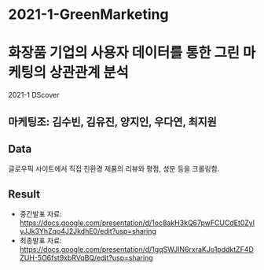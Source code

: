 # 2021-1-GreenMarketing

# 화장품 기업의 사용자 데이터를 통한 그린 마케팅의 상관관계 분석
2021-1 DScover

## 마케팅조: 김수빈, 김유진, 양지인, 우다연, 최지원

## Data
글로우픽 사이트에서 직접 친환경 제품의 리뷰와 평점, 성분 등을 크롤링함.

## Result

+ 중간발표 자료: https://docs.google.com/presentation/d/1oc8akH3kQ67pwFCUCdEt0ZylyJJk3YhZqo4J2JkdhE0/edit?usp=sharing
+ 최종발표 자료: https://docs.google.com/presentation/d/1gqSWJIN6rxraKJo1pddktZF4DZUH-5O6fst9xbRVqBQ/edit?usp=sharing
